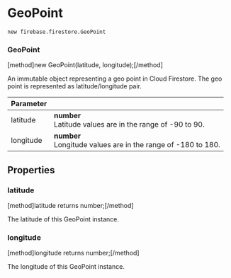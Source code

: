 # GeoPoint

```
new firebase.firestore.GeoPoint
```

### GeoPoint
[method]new GeoPoint(latitude, longitude);[/method]

An immutable object representing a geo point in Cloud Firestore. The geo point is represented as latitude/longitude pair.

| Parameter |         |
| --------- | ------- |
| latitude  | **number** <br /> Latitude values are in the range of -90 to 90. |
| longitude  | **number** <br /> Longitude values are in the range of -180 to 180. |

## Properties

### latitude
[method]latitude returns number;[/method]

The latitude of this GeoPoint instance.

### longitude
[method]longitude returns number;[/method]

The longitude of this GeoPoint instance.
